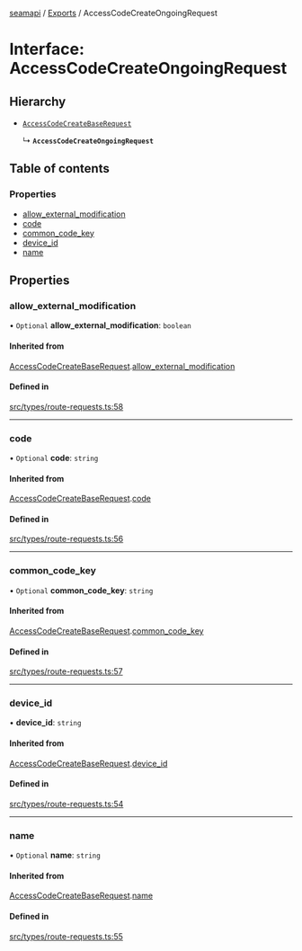 [seamapi](../README.md) / [Exports](../modules.md) / AccessCodeCreateOngoingRequest

# Interface: AccessCodeCreateOngoingRequest

## Hierarchy

- [`AccessCodeCreateBaseRequest`](AccessCodeCreateBaseRequest.md)

  ↳ **`AccessCodeCreateOngoingRequest`**

## Table of contents

### Properties

- [allow\_external\_modification](AccessCodeCreateOngoingRequest.md#allow_external_modification)
- [code](AccessCodeCreateOngoingRequest.md#code)
- [common\_code\_key](AccessCodeCreateOngoingRequest.md#common_code_key)
- [device\_id](AccessCodeCreateOngoingRequest.md#device_id)
- [name](AccessCodeCreateOngoingRequest.md#name)

## Properties

### allow\_external\_modification

• `Optional` **allow\_external\_modification**: `boolean`

#### Inherited from

[AccessCodeCreateBaseRequest](AccessCodeCreateBaseRequest.md).[allow_external_modification](AccessCodeCreateBaseRequest.md#allow_external_modification)

#### Defined in

[src/types/route-requests.ts:58](https://github.com/seamapi/javascript/blob/main/src/types/route-requests.ts#L58)

___

### code

• `Optional` **code**: `string`

#### Inherited from

[AccessCodeCreateBaseRequest](AccessCodeCreateBaseRequest.md).[code](AccessCodeCreateBaseRequest.md#code)

#### Defined in

[src/types/route-requests.ts:56](https://github.com/seamapi/javascript/blob/main/src/types/route-requests.ts#L56)

___

### common\_code\_key

• `Optional` **common\_code\_key**: `string`

#### Inherited from

[AccessCodeCreateBaseRequest](AccessCodeCreateBaseRequest.md).[common_code_key](AccessCodeCreateBaseRequest.md#common_code_key)

#### Defined in

[src/types/route-requests.ts:57](https://github.com/seamapi/javascript/blob/main/src/types/route-requests.ts#L57)

___

### device\_id

• **device\_id**: `string`

#### Inherited from

[AccessCodeCreateBaseRequest](AccessCodeCreateBaseRequest.md).[device_id](AccessCodeCreateBaseRequest.md#device_id)

#### Defined in

[src/types/route-requests.ts:54](https://github.com/seamapi/javascript/blob/main/src/types/route-requests.ts#L54)

___

### name

• `Optional` **name**: `string`

#### Inherited from

[AccessCodeCreateBaseRequest](AccessCodeCreateBaseRequest.md).[name](AccessCodeCreateBaseRequest.md#name)

#### Defined in

[src/types/route-requests.ts:55](https://github.com/seamapi/javascript/blob/main/src/types/route-requests.ts#L55)
